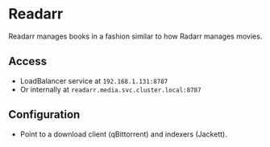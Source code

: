 # Readarr

Readarr manages books in a fashion similar to how Radarr manages movies.

## Access

- LoadBalancer service at `192.168.1.131:8787`
- Or internally at `readarr.media.svc.cluster.local:8787`

## Configuration

- Point to a download client (qBittorrent) and indexers (Jackett).

